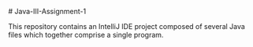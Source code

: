  # Java-III-Assignment-1

This repository contains an IntelliJ IDE project composed of several Java files which together comprise a single program.

